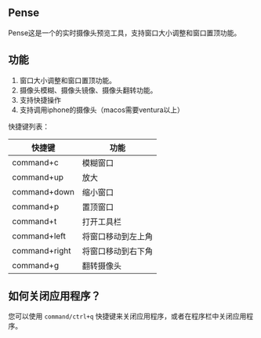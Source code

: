 ## Pense

Pense这是一个的实时摄像头预览工具，支持窗口大小调整和窗口置顶功能。

## 功能

1. 窗口大小调整和窗口置顶功能。
2. 摄像头模糊、摄像头镜像、摄像头翻转功能。
3. 支持快捷操作
4. 支持调用iphone的摄像头（macos需要ventura以上）

快捷键列表：

| 快捷键 |	功能 |
|  ----  | ----  |
| command+c |	模糊窗口 |
| command+up |	放大 |
| command+down |	缩小窗口 |
| command+p |	置顶窗口 |
| command+t |	打开工具栏 |
| command+left |	将窗口移动到左上角 |
| command+right |	将窗口移动到右下角 |
| command+g |	翻转摄像头 |


## 如何关闭应用程序？

您可以使用 `command/ctrl+q` 快捷键来关闭应用程序，或者在程序栏中关闭应用程序。


